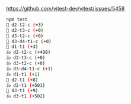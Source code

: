 https://github.com/vitest-dev/vitest/issues/5458

```sh
npm test
🏁 d2-t2-c (+3)
🏁 d2-t3-c (+0)
🏁 d3-t2-c (+0)
🏁 d3-d4-t1-c (+0)
🏁 d1-t1 (+3)
👍 d2-t2-c (+498)
👍 d2-t3-c (+0)
👍 d3-t2-c (+0)
👍 d3-d4-t1-c (+1)
👍 d1-t1 (+1)
🏁 d2-t1 (+8)
👍 d2-t1 (+501)
🏁 d3-t1 (+9)
👍 d3-t1 (+502)
```
